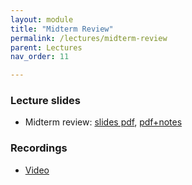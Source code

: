 ```yaml
---
layout: module
title: "Midterm Review"
permalink: /lectures/midterm-review
parent: Lectures
nav_order: 11

---
```



### Lecture slides

* Midterm review: [slides pdf](/cs4740-fall24/assets/docs/midterm-review.pdf), [pdf+notes](/cs4740-fall24/assets/docs/midterm-review+notes.pdf)


### Recordings

* [Video](https://edstem.org/us/courses/65103/discussion/5510221)
